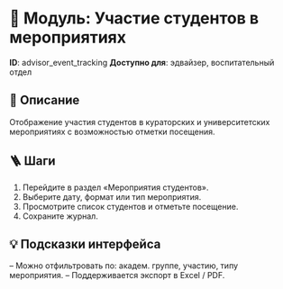 # 📘 Модуль: Участие студентов в мероприятиях
**ID**: advisor_event_tracking
**Доступно для**: эдвайзер, воспитательный отдел

## 📝 Описание
Отображение участия студентов в кураторских и университетских мероприятиях с возможностью отметки посещения.

## 🪜 Шаги
1. Перейдите в раздел «Мероприятия студентов».
2. Выберите дату, формат или тип мероприятия.
3. Просмотрите список студентов и отметьте посещение.
4. Сохраните журнал.

## 💡 Подсказки интерфейса
– Можно отфильтровать по: академ. группе, участию, типу мероприятия.
– Поддерживается экспорт в Excel / PDF.
